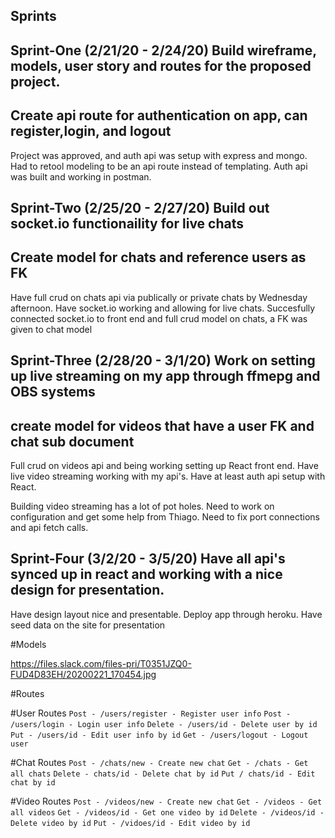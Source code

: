 Sprints
-

Sprint-One (2/21/20 - 2/24/20)
Build wireframe, models, user story and routes for the proposed project.
-
Create api route for authentication on app, can register,login, and logout
-
Project was approved, and auth api was setup with express and mongo. Had to retool modeling to be an api route instead of templating. Auth api was built and working in postman.

Sprint-Two (2/25/20 - 2/27/20)
Build out socket.io functionaility for live chats
-

Create model for chats and reference users as FK 
-
Have full crud on chats api via publically or private chats by Wednesday afternoon. Have socket.io working and allowing for live chats.
Succesfully connected socket.io to front end and full crud model on chats, a FK was given to chat model 

Sprint-Three (2/28/20 - 3/1/20)
Work on setting up live streaming on my app through ffmepg and OBS systems
-
create model for videos that have a user FK and chat sub document
-
Full crud on videos api and being working setting up React front end. Have live video streaming working with my api's. Have at least auth api setup with React. 

Building video streaming has a lot of pot holes. Need to work on configuration and get some help from Thiago. 
Need to fix port connections and api fetch calls. 


Sprint-Four (3/2/20 - 3/5/20)
Have all api's synced up in react and working with a nice design for presentation.
-
Have design layout nice and presentable. Deploy app through heroku. Have seed data on the site for presentation 


#Models 

https://files.slack.com/files-pri/T0351JZQ0-FUD4D83EH/20200221_170454.jpg




#Routes


#User Routes
`Post - /users/register - Register user info`
`Post - /users/login - Login user info`
`Delete - /users/id - Delete user by id`
`Put - /users/id - Edit user info by id`
`Get - /users/logout - Logout user`





#Chat Routes 
`Post - /chats/new - Create new chat`
`Get - /chats - Get all chats` 
`Delete - chats/id - Delete chat by id`
`Put / chats/id - Edit chat by id`





#Video Routes
`Post - /videos/new - Create new chat`
`Get - /videos - Get all videos` 
`Get - /videos/id - Get one video by id` 
`Delete - /videos/id - Delete video by id`
`Put - /vidoes/id - Edit video by id`


